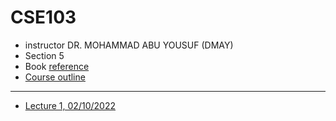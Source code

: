 # CSE103

- instructor DR. MOHAMMAD ABU YOUSUF (DMAY)
- Section 5
- Book [reference](./C%20The%20Complete%20Reference%204th%20Ed%20Herbert%20Schildt%5Bwww.fullfreedownload.in%5D.pdf)
- [Course outline](./Course%20Outline.pdf)

---

- [Lecture 1, 02/10/2022](./Lectures/Lecture-1.md)
